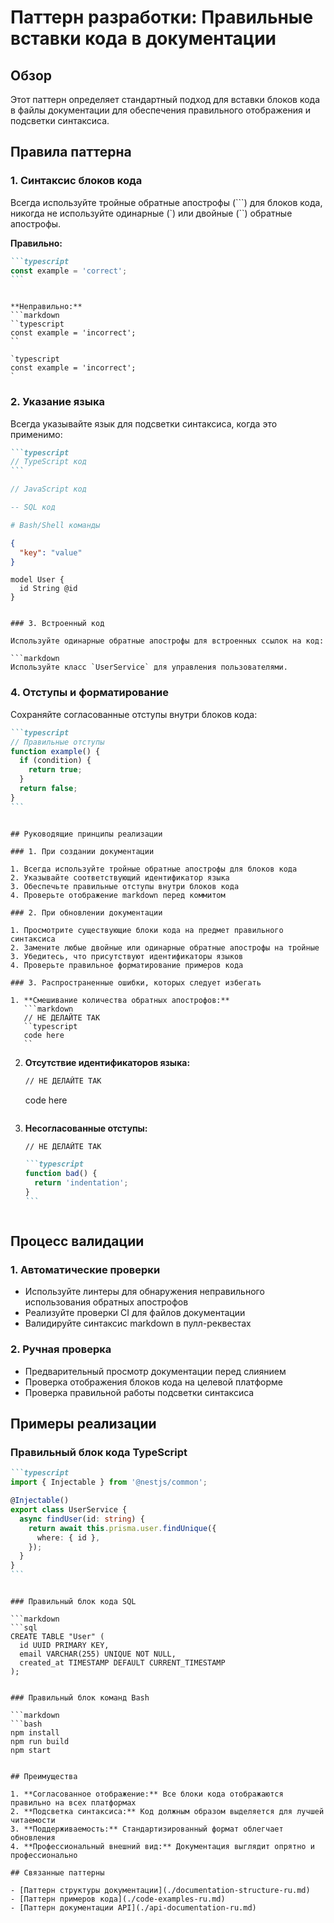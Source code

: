 # Паттерн разработки: Правильные вставки кода в документации

## Обзор

Этот паттерн определяет стандартный подход для вставки блоков кода в файлы документации для обеспечения правильного отображения и подсветки синтаксиса.

## Правила паттерна

### 1. Синтаксис блоков кода

Всегда используйте тройные обратные апострофы (```) для блоков кода, никогда не используйте одинарные (`) или двойные (``) обратные апострофы.

**Правильно:**

````markdown
```typescript
const example = 'correct';
```
````

````

**Неправильно:**
```markdown
``typescript
const example = 'incorrect';
``

`typescript
const example = 'incorrect';
`
````

### 2. Указание языка

Всегда указывайте язык для подсветки синтаксиса, когда это применимо:

````markdown
```typescript
// TypeScript код
```
````

```javascript
// JavaScript код
```

```sql
-- SQL код
```

```bash
# Bash/Shell команды
```

```json
{
  "key": "value"
}
```

```prisma
model User {
  id String @id
}
```

````

### 3. Встроенный код

Используйте одинарные обратные апострофы для встроенных ссылок на код:

```markdown
Используйте класс `UserService` для управления пользователями.
````

### 4. Отступы и форматирование

Сохраняйте согласованные отступы внутри блоков кода:

````markdown
```typescript
// Правильные отступы
function example() {
  if (condition) {
    return true;
  }
  return false;
}
```
````

````

## Руководящие принципы реализации

### 1. При создании документации

1. Всегда используйте тройные обратные апострофы для блоков кода
2. Указывайте соответствующий идентификатор языка
3. Обеспечьте правильные отступы внутри блоков кода
4. Проверьте отображение markdown перед коммитом

### 2. При обновлении документации

1. Просмотрите существующие блоки кода на предмет правильного синтаксиса
2. Замените любые двойные или одинарные обратные апострофы на тройные
3. Убедитесь, что присутствуют идентификаторы языков
4. Проверьте правильное форматирование примеров кода

### 3. Распространенные ошибки, которых следует избегать

1. **Смешивание количества обратных апострофов:**
   ```markdown
   // НЕ ДЕЛАЙТЕ ТАК
   ``typescript
   code here
   ``
````

2. **Отсутствие идентификаторов языка:**

   ```markdown
   // НЕ ДЕЛАЙТЕ ТАК
   ```

   code here

   ```

   ```

3. **Несогласованные отступы:**
   ````markdown
   // НЕ ДЕЛАЙТЕ ТАК

   ```typescript
   function bad() {
     return 'indentation';
   }
   ```
   ````
   ```

   ```

## Процесс валидации

### 1. Автоматические проверки

- Используйте линтеры для обнаружения неправильного использования обратных апострофов
- Реализуйте проверки CI для файлов документации
- Валидируйте синтаксис markdown в пулл-реквестах

### 2. Ручная проверка

- Предварительный просмотр документации перед слиянием
- Проверка отображения блоков кода на целевой платформе
- Проверка правильной работы подсветки синтаксиса

## Примеры реализации

### Правильный блок кода TypeScript

````markdown
```typescript
import { Injectable } from '@nestjs/common';

@Injectable()
export class UserService {
  async findUser(id: string) {
    return await this.prisma.user.findUnique({
      where: { id },
    });
  }
}
```
````

````

### Правильный блок кода SQL

```markdown
```sql
CREATE TABLE "User" (
  id UUID PRIMARY KEY,
  email VARCHAR(255) UNIQUE NOT NULL,
  created_at TIMESTAMP DEFAULT CURRENT_TIMESTAMP
);
````

````

### Правильный блок команд Bash

```markdown
```bash
npm install
npm run build
npm start
````

```

## Преимущества

1. **Согласованное отображение:** Все блоки кода отображаются правильно на всех платформах
2. **Подсветка синтаксиса:** Код должным образом выделяется для лучшей читаемости
3. **Поддерживаемость:** Стандартизированный формат облегчает обновления
4. **Профессиональный внешний вид:** Документация выглядит опрятно и профессионально

## Связанные паттерны

- [Паттерн структуры документации](./documentation-structure-ru.md)
- [Паттерн примеров кода](./code-examples-ru.md)
- [Паттерн документации API](./api-documentation-ru.md)
```
